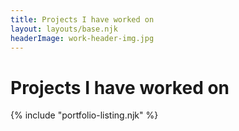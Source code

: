 ```yaml
---
title: Projects I have worked on
layout: layouts/base.njk
headerImage: work-header-img.jpg
---
```


<div class="portfolio-area">
	<div class="portfolio">

 # Projects I have worked on

 {% include "portfolio-listing.njk" %}

  </div>
</div>